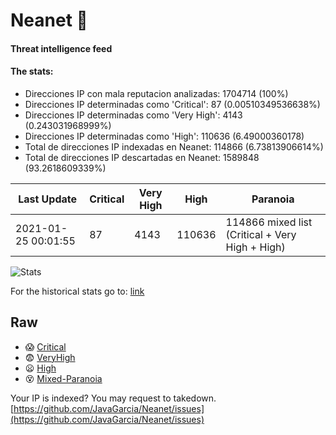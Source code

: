 # Neanet :hocho:
#### Threat intelligence feed
#### The stats:

- Direcciones IP con mala reputacion analizadas: 1704714 (100%)
- Direcciones IP determinadas como 'Critical':  87 (0.00510349536638%)
- Direcciones IP determinadas como 'Very High':  4143 (0.243031968999%)
- Direcciones IP determinadas como 'High':  110636 (6.49000360178)
- Total de direcciones IP indexadas en Neanet:  114866 (6.73813906614%)
- Total de direcciones IP descartadas en Neanet:  1589848 (93.2618609339%)

| Last Update | Critical | Very High | High | Paranoia |
| --- | --- | --- | --- | --- |
| 2021-01-25 00:01:55 | 87 | 4143 | 110636 | 114866 mixed list (Critical + Very High + High)|

![Stats](https://docs.google.com/spreadsheets/d/e/2PACX-1vSnaNMIXVabIpDJjufMlzH7poXnshF3mgd8Is1g9ytUEzVsP5my4Trn8f-xkoLLQ38xpL3HtmUexLo6/pubchart?oid=501124687&format=image)

For the historical stats go to: [link](/stats.csv)
## Raw
- :scream: [Critical](https://raw.githubusercontent.com/JavaGarcia/Neanet/master/blacklists/neanet_critical.txt)
- :fearful: [VeryHigh](https://raw.githubusercontent.com/JavaGarcia/Neanet/master/blacklists/neanet_veryHigh.txtt)
- :frowning: [High](https://raw.githubusercontent.com/JavaGarcia/Neanet/master/blacklists/neanet_high.txt)
- :dizzy_face: [Mixed-Paranoia](https://raw.githubusercontent.com/JavaGarcia/Neanet/master/blacklists/neanet_all.txt)


Your IP is indexed? You may request to takedown. [https://github.com/JavaGarcia/Neanet/issues](https://github.com/JavaGarcia/Neanet/issues)





























































































































































































































































































































































































































































































































































































































































































































































































































































































































































































































































































































































































































































































































































































































































































































































































































































































































































































































































































































































































































































































































































































































































































































































































































































































































































































































































































































































































































































































































































































































































































































































































































































































































































































































































































































































































































































































































































































































































































